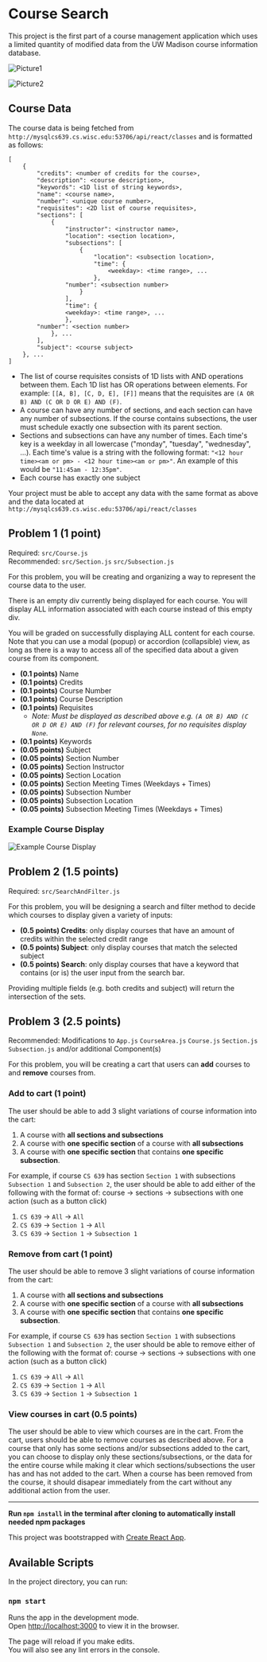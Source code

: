 # Course Search

This project is the first part of a course management application which uses a limited quantity of modified data from the UW Madison course information database.

![Picture1](https://github.com/yiyedang/CourseSearch/blob/master/Picture1.png)

![Picture2](https://github.com/yiyedang/CourseSearch/blob/master/Picture2.png)

## Course Data

The course data is being fetched from `http://mysqlcs639.cs.wisc.edu:53706/api/react/classes` and is formatted as follows:

```
[
    {
        "credits": <number of credits for the course>,
        "description": <course description>,
        "keywords": <1D list of string keywords>,
        "name": <course name>,
        "number": <unique course number>,
        "requisites": <2D list of course requisites>,
        "sections": [
            {
                "instructor": <instructor name>,
                "location": <section location>,
                "subsections": [
                    {
                        "location": <subsection location>,
                       	"time": {
                            <weekday>: <time range>, ...
                        },
    			"number": <subsection number>
                    }
                ],
                "time": {
                <weekday>: <time range>, ...
                },
		"number": <section number>
            }, ...
        ],
        "subject": <course subject>
    }, ...
]
```

- The list of course requisites consists of 1D lists with AND operations between them. Each 1D list has OR operations between elements. For example: `[[A, B], [C, D, E], [F]]` means that the requisites are `(A OR B) AND (C OR D OR E) AND (F)`.
- A course can have any number of sections, and each section can have any number of subsections. If the course contains subsections, the user must schedule exactly one subsection with its parent section.
- Sections and subsections can have any number of times. Each time's key is a weekday in all lowercase ("monday", "tuesday", "wednesday", ...). Each time's value is a string with the following format: `"<12 hour time><am or pm> - <12 hour time><am or pm>"`. An example of this would be `"11:45am - 12:35pm"`.
- Each course has exactly one subject


Your project must be able to accept any data with the same format as above and the data located at `http://mysqlcs639.cs.wisc.edu:53706/api/react/classes`

## Problem 1 (1 point)

Required: `src/Course.js`<br>
Recommended: `src/Section.js` `src/Subsection.js`

For this problem, you will be creating and organizing a way to represent the course data to the user.

There is an empty div currently being displayed for each course. You will display ALL information associated with each course instead of this empty div.

You will be graded on successfully displaying ALL content for each course. Note that you can use a modal (popup) or accordion (collapsible) view, as long as there is a way to access all of the specified data about a given course from its component.
- **(0.1 points)** Name
- **(0.1 points)** Credits
- **(0.1 points)** Course Number
- **(0.1 points)** Course Description
- **(0.1 points)** Requisites
  - *Note: Must be displayed as described above e.g. `(A OR B) AND (C OR D OR E) AND (F)` for relevant courses, for no requisites display `None`.*
- **(0.1 points)** Keywords
- **(0.05 points)** Subject
- **(0.05 points)** Section Number
- **(0.05 points)** Section Instructor
- **(0.05 points)** Section Location
- **(0.05 points)** Section Meeting Times (Weekdays + Times)
- **(0.05 points)** Subsection Number
- **(0.05 points)** Subsection Location
- **(0.05 points)** Subsection Meeting Times (Weekdays + Times)

### Example Course Display
![Example Course Display](img/course-display-example.png)

## Problem 2 (1.5 points)

Required: `src/SearchAndFilter.js`

For this problem, you will be designing a search and filter method to decide which courses to display given a variety of inputs:

- **(0.5 points) Credits**: only display courses that have an amount of credits within the selected credit range
- **(0.5 points) Subject**: only display courses that match the selected subject
- **(0.5 points) Search**: only display courses that have a keyword that contains (or is) the user input from the search bar.

Providing multiple fields (e.g. both credits and subject) will return the intersection of the sets.

## Problem 3 (2.5 points)

Recommended: Modifications to `App.js` `CourseArea.js` `Course.js` `Section.js` `Subsection.js` and/or additional Component(s)

For this problem, you will be creating a cart that users can **add** courses to and **remove** courses from.

### Add to cart (1 point)

The user should be able to add 3 slight variations of course information into the cart:
1. A course with **all sections and subsections**
2. A course with **one specific section** of a course with **all subsections**
3. A course with **one specific section** that contains **one specific subsection**.

For example, if course `CS 639` has section `Section 1` with subsections `Subsection 1` and `Subsection 2`, the user should be able to add either of the following with the format of: course -> sections -> subsections with one action (such as a button click)
1. `CS 639` -> `All` -> `All`
2. `CS 639` -> `Section 1` -> `All`
3. `CS 639` -> `Section 1` -> `Subsection 1`

### Remove from cart (1 point)

The user should be able to remove 3 slight variations of course information from the cart:
1. A course with **all sections and subsections**
2. A course with **one specific section** of a course with **all subsections**
3. A course with **one specific section** that contains **one specific subsection**.

For example, if course `CS 639` has section `Section 1` with subsections `Subsection 1` and `Subsection 2`, the user should be able to remove either of the following with the format of: course -> sections -> subsections with one action (such as a button click)
1. `CS 639` -> `All` -> `All`
2. `CS 639` -> `Section 1` -> `All`
3. `CS 639` -> `Section 1` -> `Subsection 1`

### View courses in cart (0.5 points)

The user should be able to view which courses are in the cart. From the cart, users should be able to remove courses as described above. For a course that only has some sections and/or subsections added to the cart, you can choose to display only these sections/subsections, or the data for the entire course while making it clear which sections/subsections the user has and has not added to the cart. When a course has been removed from the course, it should disapear immediately from the cart without any additional action from the user. 

---

**Run `npm install` in the terminal after cloning to automatically install needed npm packages**

This project was bootstrapped with [Create React App](https://github.com/facebook/create-react-app).

## Available Scripts

In the project directory, you can run:

### `npm start`

Runs the app in the development mode.<br>
Open [http://localhost:3000](http://localhost:3000) to view it in the browser.

The page will reload if you make edits.<br>
You will also see any lint errors in the console.
